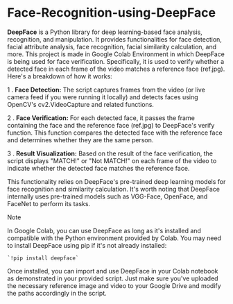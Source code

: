 # Face-Recognition-using-DeepFace

**DeepFace** is a Python library for deep learning-based face analysis, recognition, and manipulation. It provides functionalities for face detection, facial attribute analysis, face recognition, facial similarity calculation, and more.
This project is made in Google Colab Environment in which DeepFace is being used for face verification. Specifically, it is used to verify whether a detected face in each frame of the video matches a reference face (ref.jpg). Here's a breakdown of how it works:

1 . **Face Detection:** The script captures frames from the video (or live camera feed if you were running it locally) and detects faces using OpenCV's cv2.VideoCapture and related functions.

2 . **Face Verification:** For each detected face, it passes the frame containing the face and the reference face (ref.jpg) to DeepFace's verify function. This function compares the detected face with the reference face and determines whether they are the same person.

3 . **Result Visualization:** Based on the result of the face verification, the script displays "MATCH!" or "Not MATCH!" on each frame of the video to indicate whether the detected face matches the reference face.

This functionality relies on DeepFace's pre-trained deep learning models for face recognition and similarity calculation. It's worth noting that DeepFace internally uses pre-trained models such as VGG-Face, OpenFace, and FaceNet to perform its tasks.

> [!NOTE]
In Google Colab, you can use DeepFace as long as it's installed and compatible with the Python environment provided by Colab. You may need to install DeepFace using pip if it's not already installed:

    `!pip install deepface`

Once installed, you can import and use DeepFace in your Colab notebook as demonstrated in your provided script. Just make sure you've uploaded the necessary reference image and video to your Google Drive and modify the paths accordingly in the script.

